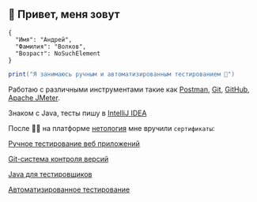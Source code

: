 ## 👋 Привет, меня зовут

```
{
  "Имя": "Андрей",
  "Фамилия": "Волков",
  "Возраст": NoSuchElement
}
```
 
```java
print("Я занимаюсь ручным и автоматизированным тестированием 👀")
```
Работаю с различными инструментами такие как [Postman](https://www.postman.com/), [Git](https://git-scm.com/), [GitHub](https://github.com/), [Apache JMeter](https://jmeter.apache.org/). 

Знаком с Java, тесты пишу в [IntelliJ IDEA](https://www.jetbrains.com/ru-ru/idea/)

После :man_student: на платформе [нетология](https://netology.ru/) мне вручили `сертификаты`:


[Ручное тестирование веб приложений](https://private-user-images.githubusercontent.com/144659575/304141143-f3b6be1e-8717-4742-8db5-c8bab9c85f85.jpg?jwt=eyJhbGciOiJIUzI1NiIsInR5cCI6IkpXVCJ9.eyJpc3MiOiJnaXRodWIuY29tIiwiYXVkIjoicmF3LmdpdGh1YnVzZXJjb250ZW50LmNvbSIsImtleSI6ImtleTUiLCJleHAiOjE3MDc3NTI5MTIsIm5iZiI6MTcwNzc1MjYxMiwicGF0aCI6Ii8xNDQ2NTk1NzUvMzA0MTQxMTQzLWYzYjZiZTFlLTg3MTctNDc0Mi04ZGI1LWM4YmFiOWM4NWY4NS5qcGc_WC1BbXotQWxnb3JpdGhtPUFXUzQtSE1BQy1TSEEyNTYmWC1BbXotQ3JlZGVudGlhbD1BS0lBVkNPRFlMU0E1M1BRSzRaQSUyRjIwMjQwMjEyJTJGdXMtZWFzdC0xJTJGczMlMkZhd3M0X3JlcXVlc3QmWC1BbXotRGF0ZT0yMDI0MDIxMlQxNTQzMzJaJlgtQW16LUV4cGlyZXM9MzAwJlgtQW16LVNpZ25hdHVyZT04N2E0NGYzYTM4ZGYyYTNmYzcwZWY5NGU1NWU1NjNjZWE4OWYyMzk5MTZhNzU1MmE5YzlhYTdmNjZjMTQxNWViJlgtQW16LVNpZ25lZEhlYWRlcnM9aG9zdCZhY3Rvcl9pZD0wJmtleV9pZD0wJnJlcG9faWQ9MCJ9.RINUbMo2KXCsUZkCSw4zX32jlT0O0tCy1cEqzeJ3kGk)



[Git-система контроля версий](https://private-user-images.githubusercontent.com/144659575/304139702-5125e9d4-3967-4b98-b530-60e15cb7a8c4.jpg?jwt=eyJhbGciOiJIUzI1NiIsInR5cCI6IkpXVCJ9.eyJpc3MiOiJnaXRodWIuY29tIiwiYXVkIjoicmF3LmdpdGh1YnVzZXJjb250ZW50LmNvbSIsImtleSI6ImtleTUiLCJleHAiOjE3MDc3NTI3NTgsIm5iZiI6MTcwNzc1MjQ1OCwicGF0aCI6Ii8xNDQ2NTk1NzUvMzA0MTM5NzAyLTUxMjVlOWQ0LTM5NjctNGI5OC1iNTMwLTYwZTE1Y2I3YThjNC5qcGc_WC1BbXotQWxnb3JpdGhtPUFXUzQtSE1BQy1TSEEyNTYmWC1BbXotQ3JlZGVudGlhbD1BS0lBVkNPRFlMU0E1M1BRSzRaQSUyRjIwMjQwMjEyJTJGdXMtZWFzdC0xJTJGczMlMkZhd3M0X3JlcXVlc3QmWC1BbXotRGF0ZT0yMDI0MDIxMlQxNTQwNThaJlgtQW16LUV4cGlyZXM9MzAwJlgtQW16LVNpZ25hdHVyZT0zYmFkYzgxNzZkYzhlOTVjNWUxZGNlMGZhZWU2ZmRjMTMwN2ViY2RhMWRjNWZkOGI1YTU5ZGFjYTI4ZTYyZjgwJlgtQW16LVNpZ25lZEhlYWRlcnM9aG9zdCZhY3Rvcl9pZD0wJmtleV9pZD0wJnJlcG9faWQ9MCJ9.I6cDph2jVS-AvAQs3AnVPgd-fF-DBNu7ispPlpfh4Dk)


[Java для тестировщиков](https://private-user-images.githubusercontent.com/144659575/304141332-64bccb00-6aca-4b42-b0c0-c545b9db7c17.jpg?jwt=eyJhbGciOiJIUzI1NiIsInR5cCI6IkpXVCJ9.eyJpc3MiOiJnaXRodWIuY29tIiwiYXVkIjoicmF3LmdpdGh1YnVzZXJjb250ZW50LmNvbSIsImtleSI6ImtleTUiLCJleHAiOjE3MDc3NTI5MTIsIm5iZiI6MTcwNzc1MjYxMiwicGF0aCI6Ii8xNDQ2NTk1NzUvMzA0MTQxMzMyLTY0YmNjYjAwLTZhY2EtNGI0Mi1iMGMwLWM1NDViOWRiN2MxNy5qcGc_WC1BbXotQWxnb3JpdGhtPUFXUzQtSE1BQy1TSEEyNTYmWC1BbXotQ3JlZGVudGlhbD1BS0lBVkNPRFlMU0E1M1BRSzRaQSUyRjIwMjQwMjEyJTJGdXMtZWFzdC0xJTJGczMlMkZhd3M0X3JlcXVlc3QmWC1BbXotRGF0ZT0yMDI0MDIxMlQxNTQzMzJaJlgtQW16LUV4cGlyZXM9MzAwJlgtQW16LVNpZ25hdHVyZT01MjIzNzZiZTA4YTczZDljMmJjNGNkNDdkZGIzNmEzYjZiNjdiYmMyMmE0NjIzYzRjMDQ5NDFlMDUyYWJhN2YyJlgtQW16LVNpZ25lZEhlYWRlcnM9aG9zdCZhY3Rvcl9pZD0wJmtleV9pZD0wJnJlcG9faWQ9MCJ9.Hb1QvG3HL_i-_Z83WCdbsqR7Li2GVrJ36nS9i_w6oGI)


[Автоматизированное тестирование](https://private-user-images.githubusercontent.com/144659575/304141446-94e30e5d-b9bd-466b-afb6-539678091952.jpg?jwt=eyJhbGciOiJIUzI1NiIsInR5cCI6IkpXVCJ9.eyJpc3MiOiJnaXRodWIuY29tIiwiYXVkIjoicmF3LmdpdGh1YnVzZXJjb250ZW50LmNvbSIsImtleSI6ImtleTUiLCJleHAiOjE3MDc3NTI5MTIsIm5iZiI6MTcwNzc1MjYxMiwicGF0aCI6Ii8xNDQ2NTk1NzUvMzA0MTQxNDQ2LTk0ZTMwZTVkLWI5YmQtNDY2Yi1hZmI2LTUzOTY3ODA5MTk1Mi5qcGc_WC1BbXotQWxnb3JpdGhtPUFXUzQtSE1BQy1TSEEyNTYmWC1BbXotQ3JlZGVudGlhbD1BS0lBVkNPRFlMU0E1M1BRSzRaQSUyRjIwMjQwMjEyJTJGdXMtZWFzdC0xJTJGczMlMkZhd3M0X3JlcXVlc3QmWC1BbXotRGF0ZT0yMDI0MDIxMlQxNTQzMzJaJlgtQW16LUV4cGlyZXM9MzAwJlgtQW16LVNpZ25hdHVyZT1jNWRlOTBlMjlmZDJhNzc5NDI3YjIxYjAwZGJiMDYzYWVmYjFhZGUwZWM3ODIzNThlMGIyMDU5OTFkOTRlNWYxJlgtQW16LVNpZ25lZEhlYWRlcnM9aG9zdCZhY3Rvcl9pZD0wJmtleV9pZD0wJnJlcG9faWQ9MCJ9.2sJ2hSJRCLb249L2xhaHXNQ0V1xGRZ9Dm-DNVifduLY)


[]()


